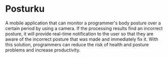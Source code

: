 # Posturku
<p> A mobile application that can monitor a programmer's body posture over a certain period by using a camera. If the processing results find an incorrect posture, it will provide real-time notification to the user so that they are aware of the incorrect posture that was made and immediately fix it. With this solution, programmers can reduce the risk of health and posture problems and increase productivity.<p>
